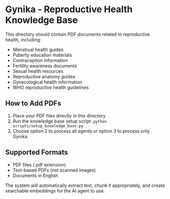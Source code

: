# Gynika - Reproductive Health Knowledge Base

This directory should contain PDF documents related to reproductive health, including:

- Menstrual health guides
- Puberty education materials
- Contraception information
- Fertility awareness documents
- Sexual health resources
- Reproductive anatomy guides
- Gynecological health information
- WHO reproductive health guidelines

## How to Add PDFs

1. Place your PDF files directly in this directory
2. Run the knowledge base setup script: `python scripts/setup_knowledge_base.py`
3. Choose option 2 to process all agents or option 3 to process only Gynika

## Supported Formats

- PDF files (.pdf extension)
- Text-based PDFs (not scanned images)
- Documents in English

The system will automatically extract text, chunk it appropriately, and create searchable embeddings for the AI agent to use.
